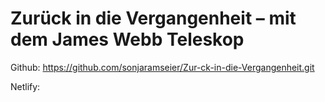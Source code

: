 # Zurück in die Vergangenheit – mit dem James Webb Teleskop
Github: https://github.com/sonjaramseier/Zur-ck-in-die-Vergangenheit.git

Netlify:
